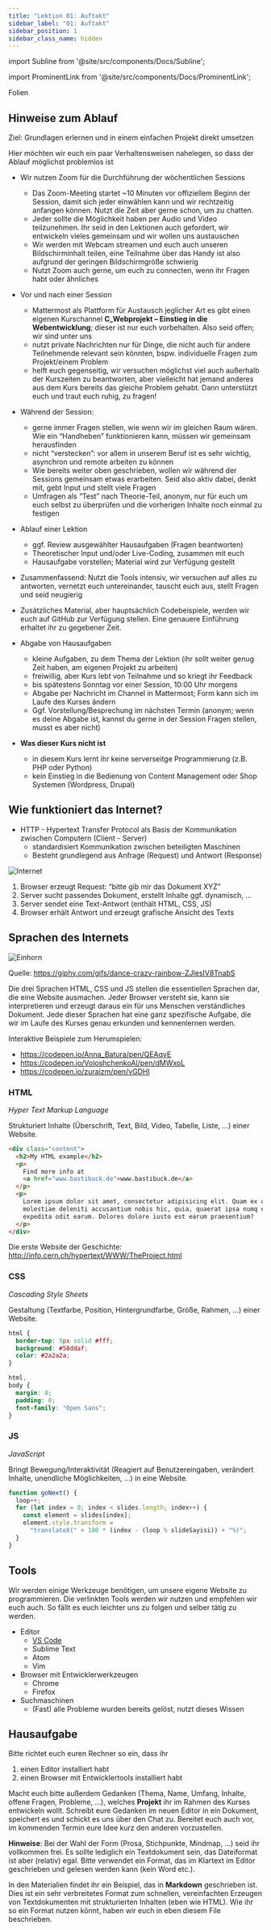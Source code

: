 ```yaml
---
title: "Lektion 01: Auftakt"
sidebar_label: "01: Auftakt"
sidebar_position: 1
sidebar_class_name: hidden
---
```


import Subline from '@site/src/components/Docs/Subline';

<Subline text="Wer bin ich und was mache ich eigentlich hier?" />

import ProminentLink from '@site/src/components/Docs/ProminentLink';

<ProminentLink link="https://docs.google.com/presentation/d/1T1VxoPsMRBB2l_o2H6wj5UjW_iJ-cHuaJOs3A_DF2IM">Folien</ProminentLink>

## Hinweise zum Ablauf

Ziel: Grundlagen erlernen und in einem einfachen Projekt direkt umsetzen

Hier möchten wir euch ein paar Verhaltensweisen nahelegen, so dass der Ablauf möglichst problemlos ist

- Wir nutzen Zoom für die Durchführung der wöchentlichen Sessions

  - Das Zoom-Meeting startet ~10 Minuten vor offiziellem Beginn der Session, damit sich jeder einwählen kann und wir rechtzeitig anfangen können. Nutzt die Zeit aber gerne schon, um zu chatten.
  - Jeder sollte die Möglichkeit haben per Audio und Video teilzunehmen. Ihr seid in den Lektionen auch gefordert, wir entwickeln vieles gemeinsam und wir wollen uns austauschen
  - Wir werden mit Webcam streamen und euch auch unseren Bildschirminhalt teilen, eine Teilnahme über das Handy ist also aufgrund der geringen Bildschirmgröße schwierig
  - Nutzt Zoom auch gerne, um euch zu connecten, wenn ihr Fragen habt oder ähnliches

- Vor und nach einer Session

  - Mattermost als Plattform für Austausch jeglicher Art es gibt einen eigenen Kurschannel **C_Webprojekt – Einstieg in die Webentwicklung**; dieser ist nur euch vorbehalten. Also seid offen; wir sind unter uns
  - nutzt private Nachrichten nur für Dinge, die nicht auch für andere Teilnehmende relevant sein könnten, bspw. individuelle Fragen zum Projekt/einem Problem
  - helft euch gegenseitig, wir versuchen möglichst viel auch außerhalb der Kurszeiten zu beantworten, aber vielleicht hat jemand anderes aus dem Kurs bereits das gleiche Problem gehabt. Dann unterstützt euch und traut euch ruhig, zu fragen!

- Während der Session:

  - gerne immer Fragen stellen, wie wenn wir im gleichen Raum wären. Wie ein “Handheben” funktionieren kann, müssen wir gemeinsam herausfinden
  - nicht “verstecken”: vor allem in unserem Beruf ist es sehr wichtig, asynchron und remote arbeiten zu können
  - Wie bereits weiter oben geschrieben, wollen wir während der Sessions gemeinsam etwas erarbeiten. Seid also aktiv dabei, denkt mit, gebt Input und stellt viele Fragen
  - Umfragen als “Test” nach Theorie-Teil, anonym, nur für euch um euch selbst zu überprüfen und die vorherigen Inhalte noch einmal zu festigen

- Ablauf einer Lektion

  - ggf. Review ausgewählter Hausaufgaben (Fragen beantworten)
  - Theoretischer Input und/oder Live-Coding, zusammen mit euch
  - Hausaufgabe vorstellen; Material wird zur Verfügung gestellt

- Zusammenfassend: Nutzt die Tools intensiv, wir versuchen auf alles zu antworten, vernetzt euch untereinander, tauscht euch aus, stellt Fragen und seid neugierig

- Zusätzliches Material, aber hauptsächlich Codebeispiele, werden wir euch auf GitHub zur Verfügung stellen. Eine genauere Einführung erhaltet ihr zu gegebener Zeit.

- Abgabe von Hausaufgaben

  - kleine Aufgaben, zu dem Thema der Lektion (ihr sollt weiter genug Zeit haben, am eigenen Projekt zu arbeiten)
  - freiwillig, aber Kurs lebt von Teilnahme und so kriegt ihr Feedback
  - bis spätestens Sonntag vor einer Session, 10:00 Uhr morgens
  - Abgabe per Nachricht im Channel in Mattermost; Form kann sich im Laufe des Kurses ändern
  - Ggf. Vorstellung/Besprechung im nächsten Termin (anonym; wenn es deine Abgabe ist, kannst du gerne in der Session Fragen stellen, musst es aber nicht)

- **Was dieser Kurs nicht ist**

  - in diesem Kurs lernt ihr keine serverseitge Programmierung (z.B. PHP oder Python)
  - kein Einstieg in die Bedienung von Content Management oder Shop Systemen (Wordpress, Drupal)

## Wie funktioniert das Internet?

- HTTP - Hypertext Transfer Protocol als Basis der Kommunikation zwischen Computern (Client - Server)
  - standardisiert Kommunikation zwischen beteiligten Maschinen
  - Besteht grundlegend aus Anfrage (Request) und Antwort (Response)

![Internet](/img/lessons/01/internet.jpg)

1. Browser erzeugt Request: “bitte gib mir das Dokument XYZ”
1. Server sucht passendes Dokument, erstellt Inhalte ggf. dynamisch, ...
1. Server sendet eine Text-Antwort (enthält HTML, CSS, JS)
1. Browser erhält Antwort und erzeugt grafische Ansicht des Texts

## Sprachen des Internets

![Einhorn](/img/lessons/01/unicorn.png)

Quelle: https://giphy.com/gifs/dance-crazy-rainbow-ZJlesIV8TnabS

Die drei Sprachen HTML, CSS und JS stellen die essentiellen Sprachen dar, die eine Website ausmachen. Jeder Browser versteht sie, kann sie interpretieren und erzeugt daraus ein für uns Menschen verständliches Dokument.
Jede dieser Sprachen hat eine ganz spezifische Aufgabe, die wir im Laufe des Kurses genau erkunden und kennenlernen werden.

Interaktive Beispiele zum Herumspielen:

- https://codepen.io/Anna_Batura/pen/QEAqyE
- https://codepen.io/VoloshchenkoAl/pen/dMWxoL
- https://codepen.io/zuraizm/pen/vGDHl

### HTML

_Hyper Text Markup Language_

Strukturiert Inhalte (Überschrift, Text, Bild, Video, Tabelle, Liste, …) einer Website.

```html
<div class="content">
  <h2>My HTML example</h2>
  <p>
    Find more info at
    <a href="www.bastibuck.de">www.bastibuck.de</a>
  </p>
  <p>
    Lorem ipsum dolor sit amet, consectetur adipisicing elit. Quam ex optio
    molestiae deleniti accusantium nobis hic, quia, quaerat ipsa numq eius
    expedita odit earum. Dolores dolore iusto est earum praesentium?
  </p>
</div>
```

Die erste Website der Geschichte: http://info.cern.ch/hypertext/WWW/TheProject.html

### CSS

_Cascading Style Sheets_

Gestaltung (Textfarbe, Position, Hintergrundfarbe, Größe, Rahmen, …) einer Website.

```css
html {
  border-top: 5px solid #fff;
  background: #58ddaf;
  color: #2a2a2a;
}

html,
body {
  margin: 0;
  padding: 0;
  font-family: "Open Sans";
}
```

### JS

_JavaScript_

Bringt Bewegung/Interaktivität (Reagiert auf Benutzereingaben, verändert Inhalte, unendliche Möglichkeiten, ...) in eine Website.

```js
function goNext() {
  loop++;
  for (let index = 0; index < slides.length; index++) {
    const element = slides[index];
    element.style.transform =
      "translateX(" + 100 * (index - (loop % slideSayisi)) + "%)";
  }
}
```

## Tools

Wir werden einige Werkzeuge benötigen, um unsere eigene Website zu programmieren. Die verlinkten Tools werden wir nutzen und empfehlen wir euch auch. So fällt es euch leichter uns zu folgen und selber tätig zu werden.

- Editor
  - [VS Code](https://code.visualstudio.com/)
  - Sublime Text
  - Atom
  - Vim
- Browser mit Entwicklerwerkzeugen
  - Chrome
  - Firefox
- Suchmaschinen
  - (Fast) alle Probleme wurden bereits gelöst, nutzt dieses Wissen

## Hausaufgabe

Bitte richtet euch euren Rechner so ein, dass ihr

1. einen Editor installiert habt
1. einen Browser mit Entwicklertools installiert habt

Macht euch bitte außerdem Gedanken (Thema, Name, Umfang, Inhalte, offene Fragen, Probleme, …), welches **Projekt** ihr im Rahmen des Kurses entwickeln wollt.
Schreibt eure Gedanken im neuen Editor in ein Dokument, speichert es und schickt es uns über den Chat zu. Bereitet euch auch vor, im kommenden Termin eure Idee kurz den anderen vorzustellen.

**Hinweise**:
Bei der Wahl der Form (Prosa, Stichpunkte, Mindmap, …) seid ihr vollkommen frei. Es sollte lediglich ein Textdokument sein, das Dateiformat ist aber (relativ) egal. Bitte verwendet ein Format, das im Klartext im Editor geschrieben und gelesen werden kann (kein Word etc.).

In den Materialien findet ihr ein Beispiel, das in **Markdown** geschrieben ist. Dies ist ein sehr verbreitetes Format zum schnellen, vereinfachten Erzeugen von Textdokumenten mit strukturierten Inhalten (eben wie HTML). Wie ihr so ein Format nutzen könnt, haben wir euch in eben diesem File beschrieben.
